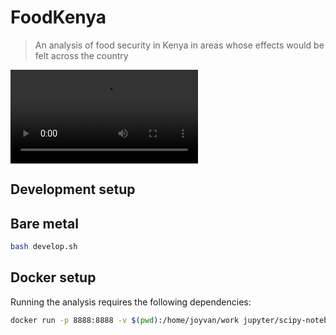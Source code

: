 # FoodKenya

> An analysis of food security in Kenya in areas whose effects would be felt across the country


![FoodSecurity](./preview/foodsecurity.mp4)

## Development setup

## Bare metal

```bash
bash develop.sh
```


## Docker setup
Running the analysis requires the following dependencies:


```bash
docker run -p 8888:8888 -v $(pwd):/home/joyvan/work jupyter/scipy-notebook

```